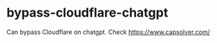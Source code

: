 # bypass-cloudflare-chatgpt
Can bypass Cloudflare on chatgpt. Check https://www.capsolver.com/ 
                                                                                                                                                                           